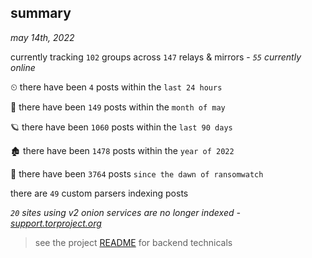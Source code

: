 
## summary
_may 14th, 2022_

currently tracking `102` groups across `147` relays & mirrors - _`55` currently online_

⏲ there have been `4` posts within the `last 24 hours`

🦈 there have been `149` posts within the `month of may`

🪐 there have been `1060` posts within the `last 90 days`

🏚 there have been `1478` posts within the `year of 2022`

🦕 there have been `3764` posts `since the dawn of ransomwatch`

there are `49` custom parsers indexing posts

_`20` sites using v2 onion services are no longer indexed - [support.torproject.org](https://support.torproject.org/onionservices/v2-deprecation/)_

> see the project [README](https://github.com/thetanz/ransomwatch#ransomwatch--) for backend technicals
